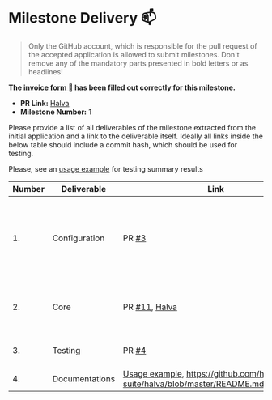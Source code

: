 # Milestone Delivery :mailbox:

> Only the GitHub account, which is responsible for the pull request of the accepted application is allowed to submit milestones. Don't remove any of the mandatory parts presented in bold letters or as headlines!

**The [invoice form :pencil:](https://forms.gle/8Wx7nxtq8fKrsuEz8) has been filled out correctly for this milestone.**  

* **PR Link:** [Halva](https://github.com/w3f/Open-Grants-Program/pull/34)
* **Milestone Number:** 1

Please provide a list of all deliverables of the milestone extracted from the initial application and a link to the deliverable itself. Ideally all links inside the below table should include a commit hash, which should be used for testing.

Please, see an [usage example](https://github.com/halva-suite/halva-test-example) for testing summary results

| Number | Deliverable | Link | Notes |
| ------------- | ------------- | ------------- |------------- |
| 1. | Configuration | PR [#3](https://github.com/halva-suite/halva/pull/3) | Base cli functional and and search for configuration file `halva.js` with network config |
| 2. | Core | PR [#11](https://github.com/halva-suite/halva/pull/11), [Halva](https://github.com/halva-suite/halva) | Implemented assertions and base functions for testing |
| 3. | Testing | PR [#4](https://github.com/halva-suite/halva/pull/4) | Added TestRunner module |
| 4. | Documentations | [Usage example](https://github.com/halva-suite/halva-test-example), https://github.com/halva-suite/halva/blob/master/README.md#assertions | |